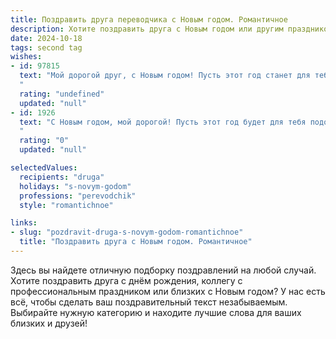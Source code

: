 ```yaml
---
title: Поздравить друга переводчика с Новым годом. Романтичное
description: Хотите поздравить друга с Новым годом или другим праздником? Наш ИИ создаст незабываемое поздравление, а вы обязательно выделитесь среди других.  
date: 2024-10-18
tags: second tag
wishes:
- id: 97815
  text: "Мой дорогой друг, с Новым годом! Пусть этот год станет для тебя переводом всех твоих надежд в реальность, а каждый новый день – красивым и ярким, как страницы любимой книги, которую ты сам переводишь на язык счастья. Желаю тебе океана любви,  нескончаемого потока вдохновения и чтобы все твои переводы были наполнены не только точностью, но и той неповторимой мелодией, которую только ты способен услышать и передать.  Пусть звёзды светят тебе особенно ярко в эту волшебную ночь!
  "
  rating: "undefined"
  updated: "null"
- id: 1926
  text: "С Новым годом, мой дорогой! Пусть этот год будет для тебя подобен переводу с самого сложного языка – полным захватывающих открытий, неожиданных, но прекрасных оборотов судьбы и, конечно же, головокружительного чувства  победы, когда ты поймаешь свою удачу за хвост, словно самый точный и ёмкий эпитет.
  "
  rating: "0"
  updated: "null"

selectedValues:
  recipients: "druga"
  holidays: "s-novym-godom"
  professions: "perevodchik"
  style: "romantichnoe"

links:
- slug: "pozdravit-druga-s-novym-godom-romantichnoe"
  title: "Поздравить друга с Новым годом. Романтичное"
---
```


Здесь вы найдете отличную подборку поздравлений на любой случай. 
Хотите поздравить друга с днём рождения, коллегу с профессиональным праздником или близких с Новым годом? У нас есть всё, чтобы сделать ваш поздравительный текст незабываемым. Выбирайте нужную категорию и находите лучшие слова для ваших близких и друзей!

